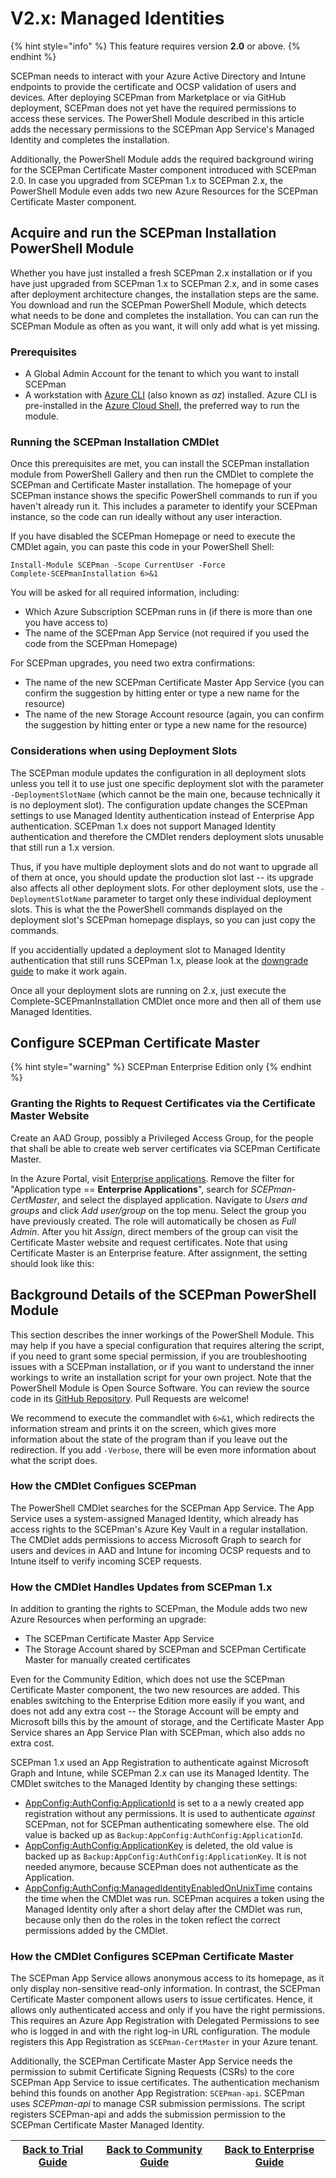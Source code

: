 # V2.x: Managed Identities

{% hint style="info" %}
This feature requires version **2.0** or above.
{% endhint %}

SCEPman needs to interact with your Azure Active Directory and Intune endpoints to provide the certificate and OCSP validation of users and devices. After deploying SCEPman from Marketplace or via GitHub deployment, SCEPman does not yet have the required permissions to access these services. The PowerShell Module described in this article adds the necessary permissions to the SCEPman App Service's Managed Identity and completes the installation.

Additionally, the PowerShell Module adds the required background wiring for the SCEPman Certificate Master component introduced with SCEPman 2.0. In case you upgraded from SCEPman 1.x to SCEPman 2.x, the PowerShell Module even adds two new Azure Resources for the SCEPman Certificate Master component.

## Acquire and run the SCEPman Installation PowerShell Module

Whether you have just installed a fresh SCEPman 2.x installation or if you have just upgraded from SCEPman 1.x to SCEPman 2.x, and in some cases after deployment architecture changes, the installation steps are the same. You download and run the SCEPman PowerShell Module, which detects what needs to be done and completes the installation. You can can run the SCEPman Module as often as you want, it will only add what is yet missing.

### Prerequisites

* A Global Admin Account for the tenant to which you want to install SCEPman
* A workstation with [Azure CLI](https://docs.microsoft.com/en-us/cli/azure/install-azure-cli) (also known as _az_) installed. Azure CLI is pre-installed in the [Azure Cloud Shell](https://docs.microsoft.com/en-us/azure/cloud-shell/overview), the preferred way to run the module.

### Running the SCEPman Installation CMDlet

Once this prerequisites are met, you can install the SCEPman installation module from PowerShell Gallery and then run the CMDlet to complete the SCEPman and Certificate Master installation. The homepage of your SCEPman instance shows the specific PowerShell commands to run if you haven't already run it. This includes a parameter to identify your SCEPman instance, so the code can run ideally without any user interaction.

If you have disabled the SCEPman Homepage or need to execute the CMDlet again, you can paste this code in your PowerShell Shell:

```
Install-Module SCEPman -Scope CurrentUser -Force
Complete-SCEPmanInstallation 6>&1
```

You will be asked for all required information, including:

* Which Azure Subscription SCEPman runs in (if there is more than one you have access to)
* The name of the SCEPman App Service (not required if you used the code from the SCEPman Homepage)

For SCEPman upgrades, you need two extra confirmations:

* The name of the new SCEPman Certificate Master App Service (you can confirm the suggestion by hitting enter or type a new name for the resource)
* The name of the new Storage Account resource (again, you can confirm the suggestion by hitting enter or type a new name for the resource)

### Considerations when using Deployment Slots

The SCEPman module updates the configuration in all deployment slots unless you tell it to use just one specific deployment slot with the parameter `-DeploymentSlotName` (which cannot be the main one, because technically it is no deployment slot). The configuration update changes the SCEPman settings to use Managed Identity authentication instead of Enterprise App authentication. SCEPman 1.x does not support Managed Identity authentication and therefore the CMDlet renders deployment slots unusable that still run a 1.x version.

Thus, if you have multiple deployment slots and do not want to upgrade all of them at once, you should update the production slot last -- its upgrade also affects all other deployment slots. For other deployment slots, use the `-DeploymentSlotName` parameter to target only these individual deployment slots. This is what the the PowerShell commands displayed on the deployment slot's SCEPman homepage displays, so you can just copy the commands.

If you accidentially updated a deployment slot to Managed Identity authentication that still runs SCEPman 1.x, please look at the [downgrade guide](../scepman-deployment/scepman-2.x-deployment.md#downgrade-from-2.x-to-1.x) to make it work again.

Once all your deployment slots are running on 2.x, just execute the Complete-SCEPmanInstallation CMDlet once more and then all of them use Managed Identities.

## Configure SCEPman Certificate Master

{% hint style="warning" %}
SCEPman Enterprise Edition only
{% endhint %}

### Granting the Rights to Request Certificates via the Certificate Master Website

Create an AAD Group, possibly a Privileged Access Group, for the people that shall be able to create web server certificates via SCEPman Certificate Master.

In the Azure Portal, visit [Enterprise applications](https://portal.azure.com/#blade/Microsoft\_AAD\_IAM/StartboardApplicationsMenuBlade/AllApps/menuId/). Remove the filter for "Application type == **Enterprise Applications**", search for _SCEPman-CertMaster_, and select the displayed application. Navigate to _Users and groups_ and click _Add user/group_ on the top menu. Select the group you have previously created. The role will automatically be chosen as _Full Admin_. After you hit _Assign_, direct members of the group can visit the Certificate Master website and request certificates. Note that using Certificate Master is an Enterprise feature. After assignment, the setting should look like this:

## Background Details of the SCEPman PowerShell Module

This section describes the inner workings of the PowerShell Module. This may help if you have a special configuration that requires altering the script, if you need to grant some special permission, if you are troubleshooting issues with a SCEPman installation, or if you want to understand the inner workings to write an installation script for your own project. Note that the PowerShell Module is Open Source Software. You can review the source code in its [GitHub Repository](https://github.com/scepman/scepman-psmodule). Pull Requests are welcome!

We recommend to execute the commandlet with `6>&1`, which redirects the information stream and prints it on the screen, which gives more information about the state of the program than if you leave out the redirection. If you add `-Verbose`, there will be even more information about what the script does.

### How the CMDlet Configues SCEPman

The PowerShell CMDlet searches for the SCEPman App Service. The App Service uses a system-assigned Managed Identity, which already has access rights to the SCEPman's Azure Key Vault in a regular installation. The CMDlet adds permissions to access Microsoft Graph to search for users and devices in AAD and Intune for incoming OCSP requests and to Intune itself to verify incoming SCEP requests.

### How the CMDlet Handles Updates from SCEPman 1.x

In addition to granting the rights to SCEPman, the Module adds two new Azure Resources when performing an upgrade:

* The SCEPman Certificate Master App Service
* The Storage Account shared by SCEPman and SCEPman Certificate Master for manually created certificates

Even for the Community Edition, which does not use the SCEPman Certificate Master component, the two new resources are added. This enables switching to the Enterprise Edition more easily if you want, and does not add any extra cost -- the Storage Account will be empty and Microsoft bills this by the amount of storage, and the Certificate Master App Service shares an App Service Plan with SCEPman, which also adds no extra cost.

SCEPman 1.x used an App Registration to authenticate against Microsoft Graph and Intune, while SCEPman 2.x can use its Managed Identity. The CMDlet switches to the Managed Identity by changing these settings:

- [AppConfig:AuthConfig:ApplicationId](../scepman-configuration/optional/application-settings/azure-ad.md#appconfigauthconfigapplicationid) is set to a a newly created app registration without any permissions. It is used to authenticate *against* SCEPman, not for SCEPman authenticating somewhere else. The old value is backed up as `Backup:AppConfig:AuthConfig:ApplicationId`.
- [AppConfig:AuthConfig:ApplicationKey](../scepman-configuration/optional/application-settings/azure-ad.md#appconfigauthconfigapplicationkey) is deleted, the old value is backed up as `Backup:AppConfig:AuthConfig:ApplicationKey`. It is not needed anymore, because SCEPman does not authenticate as the Application.
- [AppConfig:AuthConfig:ManagedIdentityEnabledOnUnixTime](../scepman-configuration/optional/application-settings/azure-ad.md#appconfigauthconfigmanagedidentityenabledonunixtime) contains the time when the CMDlet was run. SCEPman acquires a token using the Managed Identity only after a short delay after the CMDlet was run, because only then do the roles in the token reflect the correct permissions added by the CMDlet.

### How the CMDlet Configures SCEPman Certificate Master

The SCEPman App Service allows anonymous access to its homepage, as it only display non-sensitive read-only information. In contrast, the SCEPman Certificate Master component allows users to issue certificates. Hence, it allows only authenticated access and only if you have the right permissions. This requires an Azure App Registration with Delegated Permissions to see who is logged in and with the right log-in URL configuration. The module registers this App Registration as `SCEPman-CertMaster` in your Azure tenant.

Additionally, the SCEPman Certificate Master App Service needs the permission to submit Certificate Signing Requests (CSRs) to the core SCEPman App Service to issue certificates. The authentication mechanism behind this founds on another App Registration: `SCEPman-api`. SCEPman uses _SCEPman-api_ to manage CSR submission permissions. The script registers SCEPman-api and adds the submission permission to the SCEPman Certificate Master Managed Identity.

| [Back to Trial Guide](../scepman-deployment/trial-guide.md#step-1-azure-app-registration) | [Back to Community Guide](../scepman-deployment/community-guide.md#step-1-azure-app-registration) | [Back to Enterprise Guide](../scepman-deployment/enterprise-guide.md#step-1-azure-app-registration) |
| ----------------------------------------------------------------------------------------- | ------------------------------------------------------------------------------------------------- | --------------------------------------------------------------------------------------------------- |

